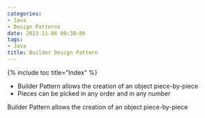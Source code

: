 ```yaml
---
categories:
- Java
- Design Patterns
date: 2023-11-06 08:30:00
tags:
- Java
title: Builder Design Pattern
---
```


{% include toc title="Index" %}

* Builder Pattern allows the creation of an object piece-by-piece
* Pieces can be picked in any order and in any number

Builder Pattern allows the creation of an object piece-by-piece